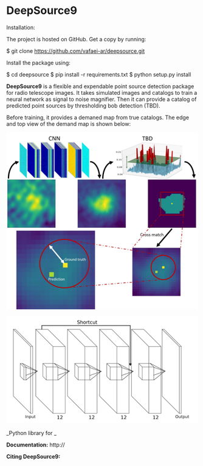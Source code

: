 DeepSource9
=======

Installation:

The project is hosted on GitHub. Get a copy by running:

$ git clone https://github.com/vafaei-ar/deepsource.git

Install the package using:

$ cd deepsource
$ pip install -r requirements.txt $ python setup.py install

**DeepSource9** is a flexible and expendable point source detection package for radio telescope images. It takes simulated images and catalogs to train a neural network as signal to noise magnifier. Then it can provide a catalog of predicted point sources by thresholding bob detection (TBD).

Before training, it provides a demaned map from true catalogs. The edge and top view of the demand map is shown below:

<p align="center">
  <img src="./images/ds9flow.jpg" width="800"/>
</p>


<p align="center">
  <img src="./images/Network_1.jpg" width="700"/>
</p>


_Python library for _


**Documentation:** http://

**Citing DeepSource9:** 
